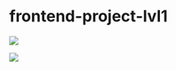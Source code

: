 # frontend-project-lvl1

<a href="https://codeclimate.com/github/julijaschwarz/frontend-project-lvl1/maintainability"><img src="https://api.codeclimate.com/v1/badges/3c260d4b1e56da011840/maintainability" /></a>

![](https://github.com/julijaschwarz/frontend-project-lvl1/.github/workflows/lint.yml/badge.svg)
